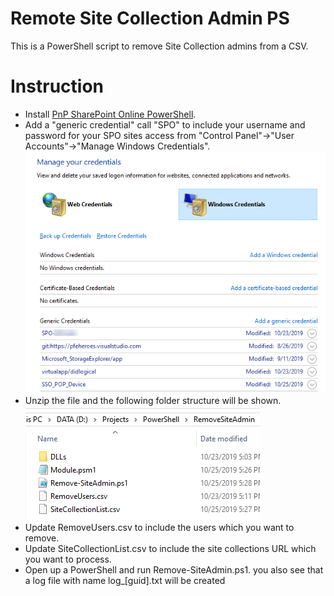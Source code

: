 # Remote Site Collection Admin PS

This is a PowerShell script to remove Site Collection admins from a CSV. 

# Instruction

* Install [PnP SharePoint Online PowerShell](https://docs.microsoft.com/en-us/powershell/sharepoint/sharepoint-pnp/sharepoint-pnp-cmdlets?view=sharepoint-ps).
* Add a "generic credential" call "SPO" to include your username and password for your SPO sites access from "Control Panel"->"User Accounts"->"Manage Windows Credentials". 
![Windows Credentials](./git01.png)
* Unzip the file and the following folder structure will be shown.
![Windows Credentials](./git02.png)
* Update RemoveUsers.csv to include the users which you want to remove.
* Update SiteCollectionList.csv to include the site collections URL which you want to process. 
* Open up a PowerShell and run Remove-SiteAdmin.ps1. you also see that a log file with name log_[guid].txt will be created


